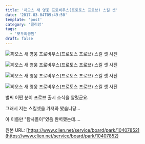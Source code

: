 ```yaml
---
title: '히오스 새 영웅 프로비우스(프로토스 프로브) 스킬 셋'
date: '2017-03-04T09:49:50'
template: 'post'
category: '클리앙'
tags: 
  - '모두의공원'
draft: false
---
```


![히오스 새 영웅 프로비우스(프로토스 프로브) 스킬 셋 사진](https://cdn.clien.net/web/api/file/F01/5547209/054099dd8bce4a62b80.PNG?w=780&h=30000)

![히오스 새 영웅 프로비우스(프로토스 프로브) 스킬 셋 사진](https://cdn.clien.net/web/api/file/F01/5547210/d47241cf139243d3bb7.PNG?w=780&h=30000)

![히오스 새 영웅 프로비우스(프로토스 프로브) 스킬 셋 사진](https://cdn.clien.net/web/api/file/F01/5547211/bf470c52430045829f3.PNG?w=780&h=30000)

![히오스 새 영웅 프로비우스(프로토스 프로브) 스킬 셋 사진](https://cdn.clien.net/web/api/file/F01/5547212/7a580354be0746e3872.PNG?w=780&h=30000)

벌써 어떤 분이 프로브 출시 소식을 알렸군요. 

그래서 저는 스킬셋을 가져와 봤습니당...

아 이름만 "탐사돌이"였음 완벽했는데....

원본 URL: [https://www.clien.net/service/board/park/10407852](https://www.clien.net/service/board/park/10407852)